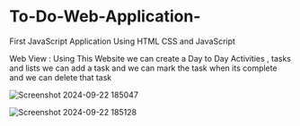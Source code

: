 # To-Do-Web-Application-
First JavaScript Application Using HTML CSS and JavaScript

Web View : Using This Website we can create a Day to Day Activities , tasks and lists 
we can add a task and we can mark the task when its complete and we can delete that task

![Screenshot 2024-09-22 185047](https://github.com/user-attachments/assets/75e1b00d-acd7-4893-a57a-a95099e8e355)


![Screenshot 2024-09-22 185128](https://github.com/user-attachments/assets/ac83529c-dd66-4441-b167-fd81c231fec3)
